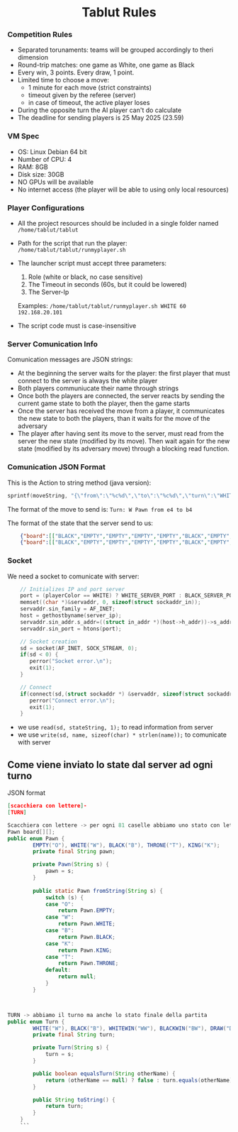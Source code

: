 <h1 align="center">Tablut Rules</h1>

### Competition Rules
- Separated torunaments: teams will be grouped accordingly to theri dimension
- Round-trip matches: one game as White, one game as Black
- Every win, 3 points. Every draw, 1 point.
- Limited time to choose a move:
    - 1 minute for each move (strict constraints)
    - timeout given by the referee (server)
    - in case of timeout, the active player loses
- During the opposite turn the AI player can't do calculate
- The deadline for sending players is 25 May 2025 (23.59)

### VM Spec
- OS: Linux Debian 64 bit
- Number of CPU: 4
- RAM: 8GB
- Disk size: 30GB
- NO GPUs will be available
- No internet access (the player will be able to using only local resources)

### Player Configurations
- All the project resources should be included in a single folder named ```/home/tablut/tablut```
- Path for the script that run the player: ```/home/tablut/tablut/runmyplayer.sh```
- The launcher script must accept three parameters:
    1. Role (white or black, no case sensitive)
    2. The Timeout in seconds (60s, but it could be lowered)
    3. The Server-Ip 

    Examples: ```/home/tablut/tablut/runmyplayer.sh WHITE 60 192.168.20.101```
- The script code must is case-insensitive

### Server Comunication Info
Comunication messages are JSON strings:
- At the beginning the server waits for the player: the first player that must connect to the server is always the white player
- Both players communiucate their name through strings
- Once both the players are connected, the server reacts by sending the current game state to both the player, then the game starts
- Once the server has received the move from a player, it communicates the new state to both the players, than it waits for the move of the adversary
- The player after having sent its move to the server, must read from the server the new state (modified by its move). Then wait again for the new state (modified by its adversary move) through a blocking read function.

### Comunication JSON Format
This is the Action to string method (java version):
```C++
sprintf(moveString, "{\"from\":\"%c%d\",\"to\":\"%c%d\",\"turn\":\"WHITE\"}\n", startColumn, startRow, targetColumn, targetRow);
```
The format of the move to send is: ``` Turn: W Pawn from e4 to b4 ```

The format of the state that the server send to us:
```Json
	{"board":[["BLACK","EMPTY","EMPTY","EMPTY","EMPTY","BLACK","EMPTY","EMPTY","BLACK"],["EMPTY","EMPTY","EMPTY","EMPTY","BLACK","EMPTY","EMPTY","EMPTY","EMPTY"],["EMPTY","EMPTY","EMPTY","EMPTY","BLACK","EMPTY","BLACK","EMPTY","EMPTY"],["EMPTY","KING","EMPTY","EMPTY","EMPTY","WHITE","EMPTY","EMPTY","EMPTY"],["EMPTY","EMPTY","BLACK","BLACK","THRONE","EMPTY","EMPTY","EMPTY","EMPTY"],["BLACK","EMPTY","WHITE","EMPTY","WHITE","BLACK","EMPTY","EMPTY","EMPTY"],["EMPTY","EMPTY","EMPTY","WHITE","EMPTY","EMPTY","WHITE","EMPTY","EMPTY"],["EMPTY","EMPTY","EMPTY","EMPTY","EMPTY","BLACK","EMPTY","BLACK","EMPTY"],["EMPTY","EMPTY","EMPTY","EMPTY","BLACK","BLACK","EMPTY","EMPTY","EMPTY"]],"turn":"BLACK"}
    {"board":[["BLACK","EMPTY","EMPTY","EMPTY","EMPTY","BLACK","EMPTY","EMPTY","BLACK"],["EMPTY","EMPTY","EMPTY","EMPTY","BLACK","EMPTY","EMPTY","EMPTY","EMPTY"],["EMPTY","BLACK","EMPTY","EMPTY","EMPTY","EMPTY","BLACK","EMPTY","EMPTY"],["EMPTY","KING","EMPTY","EMPTY","EMPTY","WHITE","EMPTY","EMPTY","EMPTY"],["EMPTY","EMPTY","BLACK","BLACK","THRONE","EMPTY","EMPTY","EMPTY","EMPTY"],["BLACK","EMPTY","WHITE","EMPTY","WHITE","BLACK","EMPTY","EMPTY","EMPTY"],["EMPTY","EMPTY","EMPTY","WHITE","EMPTY","EMPTY","WHITE","EMPTY","EMPTY"],["EMPTY","EMPTY","EMPTY","EMPTY","EMPTY","BLACK","EMPTY","BLACK","EMPTY"],["EMPTY","EMPTY","EMPTY","EMPTY","BLACK","BLACK","EMPTY","EMPTY","EMPTY"]],"turn":"BLACKWIN"}
```

### Socket
We need a socket to comunicate with server:
```C
    // Initializes IP and port server
	port = (playerColor == WHITE) ? WHITE_SERVER_PORT : BLACK_SERVER_PORT;
	memset((char *)&servaddr, 0, sizeof(struct sockaddr_in));
	servaddr.sin_family = AF_INET;
	host = gethostbyname(server_ip);
	servaddr.sin_addr.s_addr=((struct in_addr *)(host->h_addr))->s_addr;
	servaddr.sin_port = htons(port);

    // Socket creation
	sd = socket(AF_INET, SOCK_STREAM, 0);
	if(sd < 0) {
	   perror("Socket error.\n");
	   exit(1);
	}

	// Connect
	if(connect(sd,(struct sockaddr *) &servaddr, sizeof(struct sockaddr)) < 0) {
	   perror("Connect error.\n");
	   exit(1);
	}

 ``` 
- we use ```read(sd, stateString, 1);``` to read information from server
- we use ```write(sd, name, sizeof(char) * strlen(name));``` to comunicate with server

## Come viene inviato lo state dal server ad ogni turno
JSON format 
``` Json
[scacchiera con lettere]-
[TURN]
```

``` Java
Scacchiera con lettere -> per ogni 81 caselle abbiamo uno stato con lettere
Pawn board[][];
public enum Pawn {
		EMPTY("O"), WHITE("W"), BLACK("B"), THRONE("T"), KING("K");
		private final String pawn;

		private Pawn(String s) {
			pawn = s;
		}
		
		public static Pawn fromString(String s) {
			switch (s) {
			case "O":
				return Pawn.EMPTY;
			case "W":
				return Pawn.WHITE;
			case "B":
				return Pawn.BLACK;
			case "K":
				return Pawn.KING;
			case "T":
				return Pawn.THRONE;
			default:
				return null;
			}
		}



TURN -> abbiamo il turno ma anche lo stato finale della partita
public enum Turn {
		WHITE("W"), BLACK("B"), WHITEWIN("WW"), BLACKWIN("BW"), DRAW("D");
		private final String turn;

		private Turn(String s) {
			turn = s;
		}

		public boolean equalsTurn(String otherName) {
			return (otherName == null) ? false : turn.equals(otherName);
		}

		public String toString() {
			return turn;
		}
	}
	```
